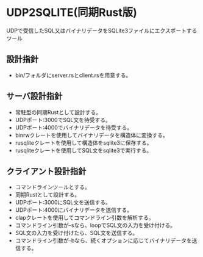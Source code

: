 # UDP2SQLITE(同期Rust版)
UDPで受信したSQL又はバイナリデータをSQLite3ファイルにエクスポートするツール

## 設計指針
* bin/フォルダにserver.rsとclient.rsを用意する。

## サーバ設計指針
* 常駐型の同期Rustとして設計する。
* UDPポート:3000でSQL文を待受する。
* UDPポート:4000でバイナリデータを待受する。
* binrwクレートを使用してバイナリデータを構造体に変換する。
* rusqliteクレートを使用して構造体をsqlite3に保存する。
* rusqliteクレートを使用してSQL文をsqlite3で実行する。

## クライアント設計指針
* コマンドラインツールとする。
* 同期Rustとして設計する。
* UDPポート:3000にSQL文を送信する。
* UDPポート:4000にバイナリデータを送信する。
* clapクレートを使用してコマンドライン引数を解析する。
* コマンドライン引数が-sなら、loopでSQL文の入力を受け付ける。
* SQL文の入力を受け付けたら、SQL文を送信する。
* コマンドライン引数が-bなら、続くオプションに応じてバイナリデータを送信する。

